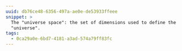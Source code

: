```yaml
---
uuid: db76ce48-6356-497a-ae0e-de53933ffeee
snippet: >
  The "universe space": the set of dimensions used to define the
  "universe".
tags:
  - 0ca29a0e-6bd7-4181-a3ad-574a79ff83fc
---
```

